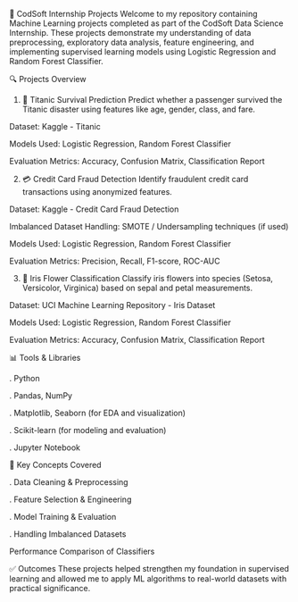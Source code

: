 🚀 CodSoft Internship Projects
Welcome to my repository containing Machine Learning projects completed as part of the CodSoft Data Science Internship. These projects demonstrate my understanding of data preprocessing, exploratory data analysis, feature engineering, and implementing supervised learning models using Logistic Regression and Random Forest Classifier.

🔍 Projects Overview
1. 🎯 Titanic Survival Prediction
Predict whether a passenger survived the Titanic disaster using features like age, gender, class, and fare.

Dataset: Kaggle - Titanic

Models Used: Logistic Regression, Random Forest Classifier

Evaluation Metrics: Accuracy, Confusion Matrix, Classification Report

2. 💳 Credit Card Fraud Detection
Identify fraudulent credit card transactions using anonymized features.

Dataset: Kaggle - Credit Card Fraud Detection

Imbalanced Dataset Handling: SMOTE / Undersampling techniques (if used)

Models Used: Logistic Regression, Random Forest Classifier

Evaluation Metrics: Precision, Recall, F1-score, ROC-AUC

3. 🌸 Iris Flower Classification
Classify iris flowers into species (Setosa, Versicolor, Virginica) based on sepal and petal measurements.

Dataset: UCI Machine Learning Repository - Iris Dataset

Models Used: Logistic Regression, Random Forest Classifier

Evaluation Metrics: Accuracy, Confusion Matrix, Classification Report

📊 Tools & Libraries

. Python

. Pandas, NumPy

. Matplotlib, Seaborn (for EDA and visualization)

. Scikit-learn (for modeling and evaluation)

. Jupyter Notebook

🧠 Key Concepts Covered

. Data Cleaning & Preprocessing

. Feature Selection & Engineering

. Model Training & Evaluation

. Handling Imbalanced Datasets

Performance Comparison of Classifiers

✅ Outcomes
These projects helped strengthen my foundation in supervised learning and allowed me to apply ML algorithms to real-world datasets with practical significance.


